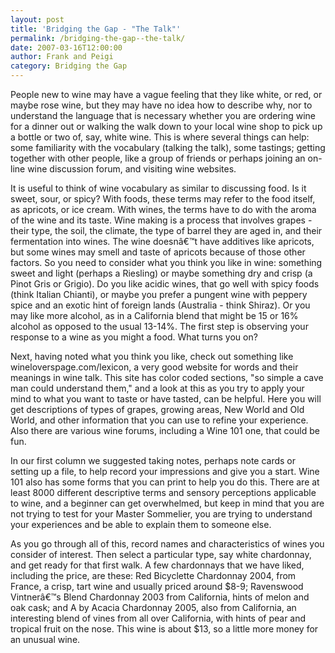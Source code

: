 ```yaml
---
layout: post
title: 'Bridging the Gap - "The Talk"'
permalink: /bridging-the-gap--the-talk/
date: 2007-03-16T12:00:00
author: Frank and Peigi
category: Bridging the Gap
---
```


People new to wine may have a vague feeling that they like white, or red, or maybe rose wine, but they may have no idea how to describe why, nor to understand the language that is necessary whether you are ordering wine for a dinner out or walking the walk down to your local wine shop to pick up a bottle or two of, say, white wine. This is where several things can help: some familiarity with the vocabulary (talking the talk), some tastings; getting together with other people, like a group of friends or perhaps joining an on-line wine discussion forum, and visiting wine websites.

It is useful to think of wine vocabulary as similar to discussing food. Is it sweet, sour, or spicy? With foods, these terms may refer to the food itself, as apricots, or ice cream. With wines, the terms have to do with the aroma of the wine and its taste. Wine making is a process that involves grapes - their type, the soil, the climate, the type of barrel they are aged in, and their fermentation into wines. The wine doesnâ€™t have additives like apricots, but some wines may smell and taste of apricots because of those other factors. So you need to consider what you think you like in wine: something sweet and light (perhaps a Riesling) or maybe something dry and crisp (a Pinot Gris or Grigio). Do you like acidic wines, that go well with spicy foods (think Italian Chianti), or maybe you prefer a pungent wine with peppery spice and an exotic hint of foreign lands (Australia - think Shiraz). Or you may like more alcohol, as in a California blend that might be 15 or 16% alcohol as opposed to the usual 13-14%. The first step is observing your response to a wine as you might a food. What turns you on?

Next, having noted what you think you like, check out something like wineloverspage.com/lexicon, a very good website for words and their meanings in wine talk. This site has color coded sections, "so simple a cave man could understand them," and a look at this as you try to apply your mind to what you want to taste or have tasted, can be helpful. Here you will get descriptions of types of grapes, growing areas, New World and Old World, and other information that you can use to refine your experience. Also there are various wine forums, including a Wine 101 one, that could be fun.

In our first column we suggested taking notes, perhaps note cards or setting up a file, to help record your impressions and give you a start. Wine 101 also has some forms that you can print to help you do this. There are at least 8000 different descriptive terms and sensory perceptions applicable to wine, and a beginner can get overwhelmed, but keep in mind that you are not trying to test for your Master Sommelier, you are trying to understand your experiences and be able to explain them to someone else.

As you go through all of this, record names and characteristics of wines you consider of interest. Then select a particular type, say white chardonnay, and get ready for that first walk. A few chardonnays that we have liked, including the price, are these: Red Bicyclette Chardonnay 2004, from France, a crisp, tart wine and usually priced around $8-9; Ravenswood Vintnerâ€™s Blend Chardonnay 2003 from California, hints of melon and oak cask; and A by Acacia Chardonnay 2005, also from California, an interesting blend of vines from all over California, with hints of pear and tropical fruit on the nose.  This wine is about $13, so a little more money for an unusual wine.
